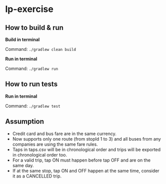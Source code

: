 # lp-exercise

## How to build & run
**Build in terminal**

Command: `./gradlew clean build`

**Run in terminal**

Command: `./gradlew run`

## How to run tests

**Run in terminal**

Command: `./gradlew test`

## Assumption
- Credit card and bus fare are in the same currency.
- Now supports only one route (from stopId 1 to 3) and all buses from any companies are using the same fare rules.
- Taps in taps.csv will be in chronological order and trips will be exported in chronological order too.
- For a valid trip, tap ON must happen before tap OFF and are on the same day.
- If at the same stop, tap ON and OFF happen at the same time, consider it as a CANCELLED trip.